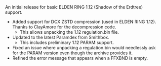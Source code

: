 An initial release for basic ELDEN RING 1.12 (Shadow of the Erdtree) support.

* Added support for DCX ZSTD compression (used in ELDEN RING 1.12). Thanks to ClayAmore for the decompression code.
  * This allows unpacking the 1.12 regulation.bin file.
* Updated to the latest Paramdex from Smithbox.
  * This includes preliminary 1.12 PARAM support.
* Fixed an issue where unpacking a regulation.bin would needlessly ask for the PARAM version even though the archive provides it.
* Refined the error message that appears when a FFXBND is empty.